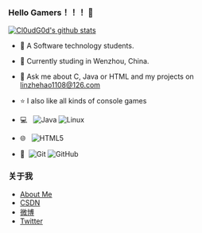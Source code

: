 ### Hello Gamers！！！ 👋
[![Cl0udG0d's github stats](https://github-readme-stats.vercel.app/api?username=OchiaMalu&show_icons=true&theme=tokyonight)](https://github.com/anuraghazra/github-readme-stats)

- 🔭 A Software technology students.
- 🌱 Currently studing in Wenzhou, China.
- 💬 Ask me about C, Java or HTML and my projects on [linzhehao1108@126.com](mailto:linzhehao1108@126.com)
- ⭐ I also like all kinds of console games

- 💻 &#160; ![Java](https://img.shields.io/badge/-Java-333333?style=flat&logo=Java&logoColor=007396)
![Linux](https://img.shields.io/badge/-Linux-333333?style=flat&logo=Linux&logoColor=FCC624)
- 🌐 &#160; ![HTML5](https://img.shields.io/badge/-HTML5-333333?style=flat&logo=HTML5)
- 🔧 &#160;![Git](https://img.shields.io/badge/-Git-333333?style=flat&logo=git)
![GitHub](https://img.shields.io/badge/-GitHub-333333?style=flat&logo=github)

### 关于我
- [About Me](https://about.me/ochiamalu)
- [CSDN](https://blog.csdn.net/OchiaMalu?spm=1010.2135.3001.5421)
- [微博](https://weibo.com/5207524069/profile?topnav=1&wvr=6&is_all=1)
- [Twitter](https://twitter.com/OchiaMaluo)

<!--
**OchiaMalu/OchiaMalu** is a ✨ _special_ ✨ repository because its `README.md` (this file) appears on your GitHub profile.

Here are some ideas to get you started:

- 🔭 I’m currently working on ...
- 🌱 I’m currently learning ...
- 👯 I’m looking to collaborate on ...
- 🤔 I’m looking for help with ...
- 💬 Ask me about ...
- 📫 How to reach me: ...
- 😄 Pronouns: ...
- ⚡ Fun fact: ...
-->
